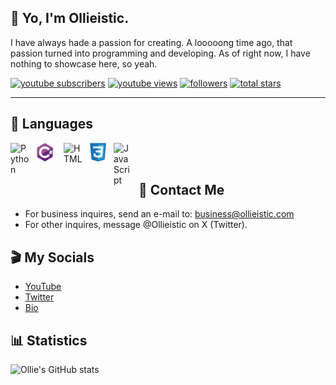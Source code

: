 ## 👋 Yo, I'm Ollieistic.

I have always hade a passion for creating. A looooong time ago, that passion turned into programming and developing.
As of right now, I have nothing to showcase here, so yeah.

   <p align="left">
      <a href="https://www.youtube.com/@Ollieistic?sub_confirmation=1">
         <img alt="youtube subscribers" title="Subscribe to my YouTube channel" src="https://custom-icon-badges.demolab.com/youtube/channel/subscribers/UCt5wTmxBlaUpRQD32AwO7kw?color=%23E05D44&label=SUBSCRIBE&logo=video&logoColor=white&style=for-the-badge&labelColor=CE4630"/></a> 
      <a href="https://www.youtube.com/@Ollieistic">
         <img alt="youtube views" title="YouTube views" src="https://custom-icon-badges.demolab.com/youtube/channel/views/UCt5wTmxBlaUpRQD32AwO7kw?color=%23E1AD0E&logo=eye&logoColor=white&style=for-the-badge&labelColor=C79600"/></a> 
      <a href="https://github.com/Ollieistic?tab=followers">
         <img alt="followers" title="Follow me on Github" src="https://custom-icon-badges.demolab.com/github/followers/Ollieistic?color=236ad3&labelColor=1155ba&style=for-the-badge&logo=person-add&label=Follow&logoColor=white"/></a>
      <a href="https://github.com/Ollieistic?tab=repositories&sort=stargazers">
         <img alt="total stars" title="Total stars on GitHub" src="https://custom-icon-badges.demolab.com/github/stars/Ollieistic?color=55960c&style=for-the-badge&labelColor=488207&logo=star"/></a>
   </p>

---

## 📜 Languages

<img align="left" alt="Python" width="30px" style="padding-right:10px;" src="https://cdn.jsdelivr.net/gh/devicons/devicon/icons/python/python-plain.svg" />
<img align="left" alt="C#" width="30px" style="padding-right:15px;" src="https://github.com/devicons/devicon/blob/master/icons/csharp/csharp-original.svg" alt="csharp" width="30" height="30"/>
<img align="left" alt="HTML" width="30px" style="padding-right:10px;" src="https://cdn.jsdelivr.net/gh/devicons/devicon/icons/html5/html5-plain.svg" />
<img align="left" alt="CSS" width="30px" style="padding-right:10px;" src="https://github.com/devicons/devicon/blob/master/icons/css3/css3-original.svg" />
<img align="left" alt="JavaScript" width="30px" style="padding-right:10px;" src="https://cdn.jsdelivr.net/gh/devicons/devicon/icons/javascript/javascript-plain.svg" />
<br />
<br />

## 💼 Contact Me
* For business inquires, send an e-mail to: business@ollieistic.com
* For other inquires, message @Ollieistic on X (Twitter).

## 🎬 My Socials
* [YouTube](https://youtube.com/@Ollieistic)
* [Twitter](https://x.com/Ollieistic)
* [Bio](https://guns.lol/ollieistic)

## 📊 Statistics
![Ollie's GitHub stats](https://github-readme-stats.vercel.app/api?username=ollieistic&show_icons=true&theme=gruvbox)

